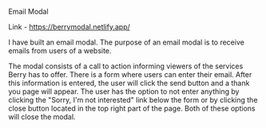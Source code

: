 Email Modal

Link - https://berrymodal.netlify.app/

I have built an email modal. The purpose of an email modal is to receive emails from users of a website.

The modal consists of a call to action informing viewers of the services Berry has to offer. There is a form where users can enter their email. After this information is entered, the user will click the send button and a thank you page will appear. The user has the option to not enter anything by clicking the "Sorry, I'm not interested" link below the form or by clicking the close button located in the top right part of the page. Both of these options will close the modal.
